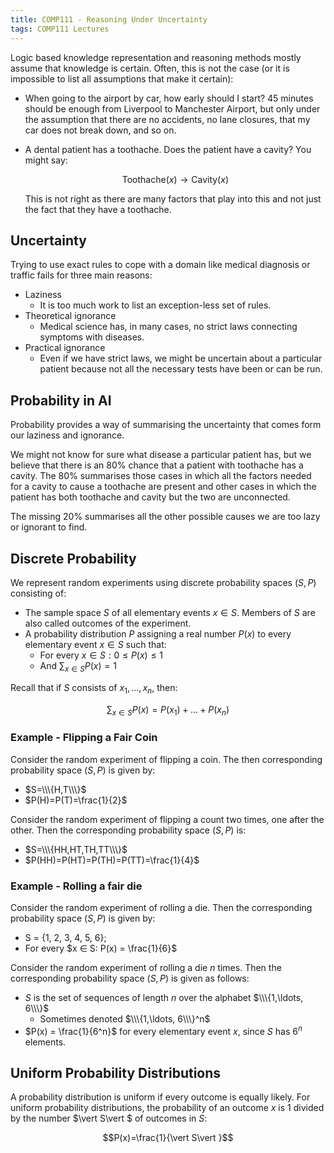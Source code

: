 ```yaml
---
title: COMP111 - Reasoning Under Uncertainty
tags: COMP111 Lectures
---
```

Logic based knowledge representation and reasoning methods mostly assume that knowledge is certain. Often, this is not the case (or it is impossible to list all assumptions that make it certain):

* When going to the airport by car, how early should I start? 45 minutes should be enough from Liverpool to Manchester Airport, but only under the assumption that there are no accidents, no lane closures, that my car does not break down, and so on.
* A dental patient has a toothache. Does the patient have a cavity? You might say:

	$$\text{Toothache}(x)\rightarrow\text{Cavity}(x)$$

	This is not right as there are many factors that play into this and not just the fact that they have a toothache.
	
## Uncertainty
Trying to use exact rules to cope with a domain like medical diagnosis or traffic fails for three main reasons:

* Laziness
	* It is too much work to list an exception-less set of rules.
* Theoretical ignorance
	* Medical science has, in many cases, no strict laws connecting symptoms with diseases.
* Practical ignorance
	* Even if we have strict laws, we might be uncertain about a particular patient because not all the necessary tests have been or can be run.
	
## Probability in AI

Probability provides a way of summarising the uncertainty that comes form our laziness and ignorance.

We might not know for sure what disease a particular patient has, but we believe that there is an 80% chance that a patient with toothache has a cavity. The 80% summarises those cases in which all the factors needed for a cavity to cause a toothache are present and other cases in which the patient has both toothache and cavity but the two are unconnected.

The missing 20% summarises all the other possible causes we are too lazy or ignorant to find.

## Discrete Probability
We represent random experiments using discrete probability spaces $(S,P)$ consisting of:

* The sample space $S$ of all elementary events $x\in S$. Members of $S$ are also called outcomes of the experiment.
* A probability distribution $P$ assigning a real number $P(x)$ to every elementary event $x\in S$ such that:
	* For every $x\in S: 0\leq P(x) \leq 1$
	* And $\sum_{x\in S}P(x)=1$
	
Recall that if $S$ consists of $x_1,\ldots,x_n$, then:

$$\sum_{x\in S}P(x)=P(x_1)+\ldots+P(x_n)$$

### Example - Flipping a Fair Coin
Consider the random experiment of flipping a coin. The then corresponding probability space $(S,P)$ is given by:

* $S=\\\{H,T\\\}$
* $P(H)=P(T)=\frac{1}{2}$

Consider the random experiment of flipping a count two times, one after the other. Then the corresponding probability space $(S,P)$ is:

* $S=\\\{HH,HT,TH,TT\\\}$
* $P(HH)=P(HT)=P(TH)=P(TT)=\frac{1}{4}$

### Example - Rolling a fair die
Consider the random experiment of rolling a die. Then the corresponding probability space $(S, P)$ is given by:

* S = {1, 2, 3, 4, 5, 6};
* For every $x ∈ S: P(x) = \frac{1}{6}$

Consider the random experiment of rolling a die $n$ times. Then the corresponding probability space $(S, P)$ is given as follows:

* $S$ is the set of sequences of length $n$ over the alphabet $\\\{1,\ldots, 6\\\}$
	* Sometimes denoted $\\\{1,\ldots, 6\\\}^n$
* $P(x) = \frac{1}{6^n}$ for every elementary event $x$, since $S$ has $6^n$ elements.

## Uniform Probability Distributions
A probability distribution is uniform if every outcome is equally likely. For uniform probability distributions, the probability of an outcome $x$ is 1 divided by the number $\vert S\vert $ of outcomes in $S$:

$$P(x)=\frac{1}{\vert S\vert }$$


